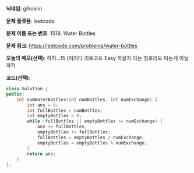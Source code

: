 **닉네임**: gihokim

**문제 플랫폼**: leetcode

**문제 이름 또는 번호**: 1518. Water Bottles

**문제 링크**: https://leetcode.com/problems/water-bottles

**오늘의 메모(선택)**: 하하...15 (이러다 리트코드 Easy 학살자 라는 칭호라도 따는게 아닐까?)

**코드(선택)**:

```c++
class Solution {
public:
    int numWaterBottles(int numBottles, int numExchange) {
        int ans = 0;
        int fullBottles = numBottles;
        int emptyBottles = 0;
        while (fullBottles || emptyBottles >= numExchange) {
            ans += fullBottles;
            emptyBottles += fullBottles;
            fullBottles = emptyBottles / numExchange;
            emptyBottles = emptyBottles % numExchange;
        }
        return ans;
    }
};
```
